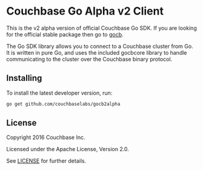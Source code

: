 # Couchbase Go Alpha v2 Client

This is the v2 alpha version of official Couchbase Go SDK. If you are 
looking for the official stable package then go to [gocb](http://github.com/couchbase/gocb).

The Go SDK library allows you to connect to a Couchbase cluster from
Go. It is written in pure Go, and uses the included gocbcore library to
handle communicating to the cluster over the Couchbase binary
protocol.


## Installing

To install the latest developer version, run:
```bash
go get github.com/couchbaselabs/gocb2alpha
```


## License
Copyright 2016 Couchbase Inc.

Licensed under the Apache License, Version 2.0.

See
[LICENSE](https://github.com/couchbase/gocb/blob/master/LICENSE)
for further details.
